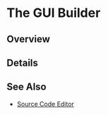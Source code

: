 The GUI Builder
===============

## Overview




## Details




## See Also
* [Source Code Editor](Source_Code_Editor.md)
